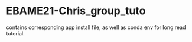 # EBAME21-Chris_group_tuto
contains corresponding app install file, as well as conda env for long read tutorial. 
